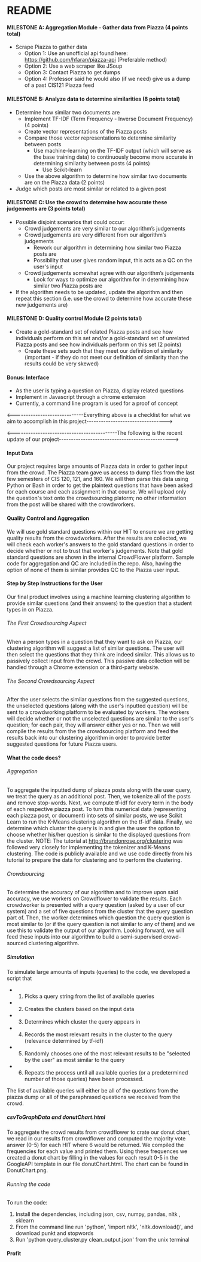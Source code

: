 ﻿# README
#### MILESTONE A: Aggregation Module - Gather data from Piazza (4 points total) 
- Scrape Piazza to gather data
  - Option 1: Use an unofficial api found here: https://github.com/hfaran/piazza-api (Preferable method)
  - Option 2: Use a web scraper like JSoup
  - Option 3: Contact Piazza to get dumps
  - Option 4: Professor said he would also (if we need) give us a dump of a past CIS121 Piazza feed

#### MILESTONE B: Analyze data to determine similarities (8 points total)
- Determine how similar two documents are
  - Implement TF-IDF (Term Frequency - Inverse Document Frequency) (4 points)
  - Create vector representations of the Piazza posts
  - Compare those vector representations to determine similarity between posts
    - Use machine-learning on the TF-IDF output (which will serve as the base training data) to continuously become more accurate in determining similarity between posts (4 points)
      - Use Scikit-learn
  - Use the above algorithm to determine how similar two documents are on the Piazza data (2 points)
- Judge which posts are most similar or related to a given post

#### MILESTONE C: Use the crowd to determine how accurate these judgements are (3 points total)
- Possible disjoint scenarios that could occur:
  - Crowd judgements are very similar to our algorithm’s judgements
  - Crowd judgements are very different from our algorithm’s judgements
    - Rework our algorithm in determining how similar two Piazza posts are
    - Possibility that user gives random input, this acts as a QC on the user's input
  - Crowd judgements somewhat agree with our algorithm’s judgements
    - Look for ways to optimize our algorithm for in determining how similar two Piazza posts are
- If the algorithm needs to be updated, update the algorithm and then repeat this section (i.e. use the crowd to determine how accurate these new judgements are)

#### MILESTONE D: Quality control Module (2 points total)
- Create a gold-standard set of related Piazza posts and see how individuals perform on this set and/or a gold-standard set of unrelated Piazza posts and see how individuals perform on this set (2 points)
  - Create these sets such that they meet our definition of similarity (important - if they do not meet our definition of similarity than the results could be very skewed)

#### Bonus: Interface
- As the user is typing a question on Piazza, display related questions
- Implement in Javascript through a chrome extension
- Currently, a command line program is used for a proof of concept

<-----------------------------Everything above is a checklist for what we aim to accomplish in this project--------------------------------->

<-------------------------------------------The following is the recent update of our project----------------------------------------------->

#### Input Data
Our project requires large amounts of Piazza data in order to gather input from the crowd. The Piazza team gave us access to dump files from the last few semesters of CIS 120, 121, and 160. We will then parse this data using Python or Bash in order to get the plaintext questions that have been asked for each course and each assignment in that course. We will upload only the question's text onto the crowdsourcing platorm; no other information from the post will be shared with the crowdworkers.

#### Quality Control and Aggregation
We will use gold standard questions within our HIT to ensure we are getting quality results from the crowdworkers. After the results are collected, we will check each worker's answers to the gold standard questions in order to decide whether or not to trust that worker's judgements. Note that gold standard questions are shown in the internal CrowdFlower platform. Sample code for aggregation and QC are included in the repo. Also, having the option of none of them is similar provides QC to the Piazza user input. 

#### Step by Step Instructions for the User
Our final product involves using a machine learning clustering algorithm to provide similar questions (and their answers) to the question that a student types in on Piazza.
###### The First Crowdsourcing Aspect
When a person types in a question that they want to ask on Piazza, our clustering algorithm will suggest a list of similar questions. The user will then select the questions that they think are indeed similar. This allows us to passively collect input from the crowd. This passive data collection will be handled through a Chrome extension or a third-party website. 
###### The Second Crowdsourcing Aspect
After the user selects the similar questions from the suggested questions, the unselected questions (along with the user's inputted question) will be sent to a crowdworking platform to be evaluated by workers. The workers will decide whether or not the unselected questions are similar to the user's question; for each pair, they will answer either yes or no. Then we wiill compile the results from the the crowdsourcing platform and feed the results back into our clustering algorithm in order to provide better suggested questions for future Piazza users.

#### What the code does?
###### Aggregation
To aggregate the inputted dump of piazza posts along with the user query, we treat the query as an additional post. Then, we tokenize all of the posts and remove stop-words. Next, we compute tf-idf for every term in the body of each respective piazza post. To turn this numerical data (representing each piazza post, or document) into sets of similar posts, we use Scikit Learn to run the K-Means clustering algorithm on the tf-idf data. Finally, we determine which cluster the query is in and give the user the option to choose whether his/her question is similar to the displayed questions from the cluster.
NOTE: The tutorial at http://brandonrose.org/clustering was followed very closely for implementing the tokenizer and K-Means clustering. The code is publicly available and we use code directly from his tutorial to prepare the data for clustering and to perform the clustering.
###### Crowdsourcing
To determine the accuracy of our algorithm and to improve upon said accuracy, we use workers on Crowdflower to validate the results. Each crowdworker is presented with a query question (asked by a user of our system) and a set of five questions from the cluster that the query question part of. Then, the worker determines which question the query question is most similar to (or if the query question is not similar to any of them) and we use this to validate the output of our algorithm. Looking forward, we will feed these inputs into our algorithm to build a semi-supervised crowd-sourced clustering algorithm.
##### Simulation
To simulate large amounts of inputs (queries) to the code, we developed a script that 
- 1. Picks a query string from the list of available queries
- 2. Creates the clusters based on the input data
- 3. Determines which cluster the query appears in
- 4. Records the most relevant results in the cluster to the query (relevance determined by tf-idf)
- 5. Randomly chooses one of the most relevant results to be "selected by the user" as most similar to the query
- 6. Repeats the process until all available queries (or a predetermined number of those queries) have been processed.

The list of available queries will either be all of the questions from the piazza dump or all of the paraphrased questions we received from the crowd.
##### csvToGraphData and donutChart.html
To aggregate the crowd results from crowdflower to crate our donut chart, we read in our results from crowdflower and computed the majority vote answer (0-5) for each HIT where 6 would be returned.  We compiled the frequencies for each value and printed them.  Using these frequences we created a donut chart by filling in the values for each result 0-5 in the GoogleAPI template in our file donutChart.html.  The chart can be found in DonutChart.png.
###### Running the code
To run the code: 
1. Install the dependencies, including json, csv, numpy, pandas, nltk
, sklearn 
2. From the command line run 'python', 'import nltk', 'nltk.download()', and download punkt and stopwords 
3. Run 'python query_cluster.py clean_output.json' from the unix terminal
#### Profit
